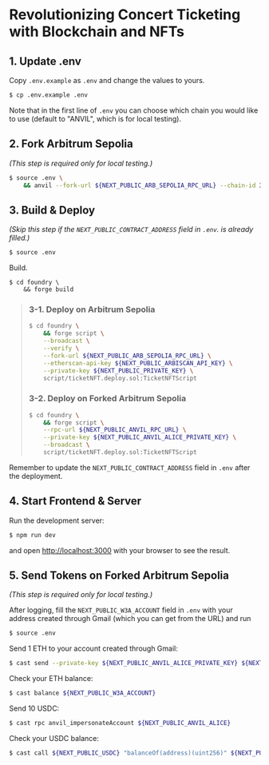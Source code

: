 # Revolutionizing Concert Ticketing with Blockchain and NFTs

## 1. Update .env

Copy `.env.example` as `.env` and change the values to yours.

```bash
$ cp .env.example .env
```

Note that in the first line of `.env` you can choose which chain you would like to use (default to "ANVIL", which is for local testing).

## 2. Fork Arbitrum Sepolia

_(This step is required only for local testing.)_

```bash
$ source .env \
    && anvil --fork-url ${NEXT_PUBLIC_ARB_SEPOLIA_RPC_URL} --chain-id 31337
```

## 3. Build & Deploy

_(Skip this step if the `NEXT_PUBLIC_CONTRACT_ADDRESS` field in `.env`. is already filled.)_

```bash
$ source .env
```

Build.

```
$ cd foundry \
    && forge build
```

> ### 3-1. Deploy on Arbitrum Sepolia
>
> ```bash
> $ cd foundry \
>     && forge script \
>     --broadcast \
>     --verify \
>     --fork-url ${NEXT_PUBLIC_ARB_SEPOLIA_RPC_URL} \
>     --etherscan-api-key ${NEXT_PUBLIC_ARBISCAN_API_KEY} \
>     --private-key ${NEXT_PUBLIC_PRIVATE_KEY} \
>     script/ticketNFT.deploy.sol:TicketNFTScript
> ```
>
> ### 3-2. Deploy on Forked Arbitrum Sepolia
>
> ```bash
> $ cd foundry \
>     && forge script \
>     --rpc-url ${NEXT_PUBLIC_ANVIL_RPC_URL} \
>     --private-key ${NEXT_PUBLIC_ANVIL_ALICE_PRIVATE_KEY} \
>     --broadcast \
>     script/ticketNFT.deploy.sol:TicketNFTScript
> ```

Remember to update the `NEXT_PUBLIC_CONTRACT_ADDRESS` field in `.env` after the deployment.

## 4. Start Frontend & Server

Run the development server:

```bash
$ npm run dev
```

and open [http://localhost:3000](http://localhost:3000) with your browser to see the result.

## 5. Send Tokens on Forked Arbitrum Sepolia

_(This step is required only for local testing.)_

After logging, fill the `NEXT_PUBLIC_W3A_ACCOUNT` field in `.env` with your address created through Gmail (which you can get from the URL) and run

```bash
$ source .env
```

Send 1 ETH to your account created through Gmail:

```bash
$ cast send --private-key ${NEXT_PUBLIC_ANVIL_ALICE_PRIVATE_KEY} ${NEXT_PUBLIC_W3A_ACCOUNT} --value 1ether
```

Check your ETH balance:

```bash
$ cast balance ${NEXT_PUBLIC_W3A_ACCOUNT}
```

Send 10 USDC:

```bash
$ cast rpc anvil_impersonateAccount ${NEXT_PUBLIC_ANVIL_ALICE}
```

Check your USDC balance:

```bash
$ cast call ${NEXT_PUBLIC_USDC} "balanceOf(address)(uint256)" ${NEXT_PUBLIC_W3A_ACCOUNT}
```
